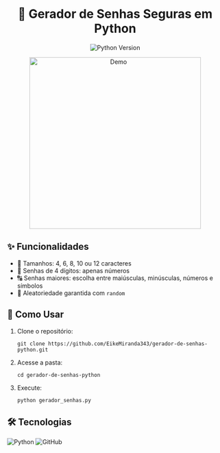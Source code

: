 <h1 align="center">🔐 Gerador de Senhas Seguras em Python</h1>

<p align="center">
  <img src="https://img.shields.io/badge/Python-3.8%2B-blue?logo=python" alt="Python Version">
</p>

<div align="center">
  <img src="https://user-images.githubusercontent.com/123456789/123456789-abcdef00-1234-5678-90ab-cdef12345678.gif" width="400" alt="Demo">
</div>

<h2>✨ Funcionalidades</h2>

<ul>
  <li>📏 Tamanhos: 4, 6, 8, 10 ou 12 caracteres</li>
  <li>🔢 Senhas de 4 dígitos: apenas números</li>
  <li>🔠 Senhas maiores: escolha entre maiúsculas, minúsculas, números e símbolos</li>
  <li>🎲 Aleatoriedade garantida com <code>random</code></li>
</ul>

<h2>🚀 Como Usar</h2>

<ol>
  <li>Clone o repositório:
    <pre><code>git clone https://github.com/EikeMiranda343/gerador-de-senhas-python.git</code></pre>
  </li>
  <li>Acesse a pasta:
    <pre><code>cd gerador-de-senhas-python</code></pre>
  </li>
  <li>Execute:
    <pre><code>python gerador_senhas.py</code></pre>
  </li>
</ol>

<h2>🛠️ Tecnologias</h2>

<p>
  <img src="https://img.shields.io/badge/Python-3776AB?logo=python&logoColor=white" alt="Python">
  <img src="https://img.shields.io/badge/GitHub-100000?logo=github&logoColor=white" alt="GitHub">
</p>

